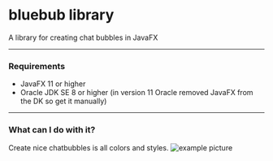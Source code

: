 # bluebub library
A library for creating chat bubbles in JavaFX
***

### Requirements

+ JavaFX 11 or higher
+ Oracle JDK SE 8 or higher (in version 11 Oracle removed JavaFX from the DK so get it manually)
***

### What can I do with it?

Create nice chatbubbles is all colors and styles.
![example picture](https://github.com/zeppelsoftware/bluebub/blob/master/bubble_example/chat_example.jpg "chat example picture")






